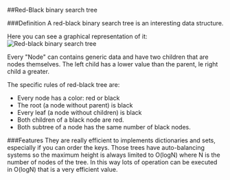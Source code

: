 ##Red-Black binary search tree

###Definition
A red-black binary search tree is an interesting data structure.

Here you can see a graphical representation of it:
![Red-black binary search tree](https://upload.wikimedia.org/wikipedia/commons/thumb/6/66/Red-black_tree_example.svg/2000px-Red-black_tree_example.svg.png)

Every "Node" can contains generic data and have two children that are nodes themselves.
The left child has a lower value than the parent, le right child a greater.

The specific rules of red-black tree are:
* Every node has a color: red or black
* The root (a node without parent) is black
* Every leaf (a node without children) is black
* Both children of a black node are red.
* Both subtree of a node has the same number of black nodes.

###Features
They are really efficient to implements dictionaries and sets, especially if you can order the keys.
Those trees have auto-balancing systems so the maximum height is always limited to O(logN) where N is the number of nodes of the tree.
In this way lots of operation can be executed in O(logN) that is a very efficient value.
